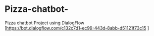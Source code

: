 # Pizza-chatbot-
Pizza chatbot Project using DialogFlow
[https://bot.dialogflow.com/c132c7d1-ec99-443d-8abb-d51121f73c15 ]
